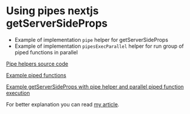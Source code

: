 # Using pipes nextjs getServerSideProps

- Example of implementation ```pipe``` helper for getServerSideProps
- Example of implementation ```pipesExecParallel``` helper for run group of piped functions in parallel

[Pipe helpers source code](https://github.com/vborodulin/using-pipe-nextjs-get-server-side-props/blob/main/ssr/helpers/index.ts)

[Example piped functions](https://github.com/vborodulin/using-pipe-nextjs-get-server-side-props/blob/main/ssr/pipes/index.ts)

[Example getServerSideProps with pipe helper and parallel piped function execution](https://github.com/vborodulin/using-pipe-nextjs-get-server-side-props/blob/main/pages/index.tsx)

For better explanation you can read [my article](https://dev.to/vborodulin/using-pipes-in-nextjs-getserversideprops-3jn1).
